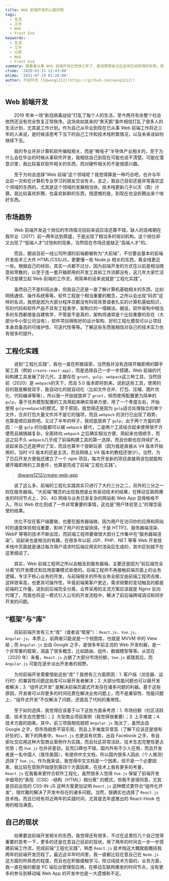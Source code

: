 ```yaml
---
title: Web 前端开发的心路历程
tags:
  - 生活
  - 工作
  - Web
  - Front End
keywords:
  - 生活
  - 工作
  - 记录
  - Web
  - Front End
summary: 眼看着从事 Web 前端开发已然快三年了，是该想想自己在这块已经获得的东西，和以后的选择了。
ctime: '2020-03-15 22:43:00'
mtime: '2021-07-19 01:26:00'
author: 不如怀念 ([@wang1212](https://github.com/wang1212))
---
```


## Web 前端开发

　　2019 年末一场“新冠病毒战役”打乱了每个人的生活，至今两月有余整个社会依然还没有完全恢复正常秩序。这场突如其来的“黑天鹅”事件相信打乱了很多人的生活计划，尤其是工作计划。作为自己从毕业到现在已从事 Web 前端工作将近三年的人来说，是时候该思考下当下的自己工作和技术栈积累情况，以及未来该如何继续下去。

　　我的专业并非计算机软件编程相关，而是“微电子”半导体产业相关的，至于为什么会在毕业的时候从事软件开发，我相信自己到现在可能也说不清楚。可能在潜意识里，我比较喜欢软件相关的东西，而对硬件相关的不是很感兴趣。

　　至于为何会选择“Web 前端”这个领域呢？我觉得算是一种巧合吧，也许与毕业前一次和在计算机专业学习的朋友交谈有关。总之，我自己目前还是非常喜欢这个领域的东西的，尤其是这个领域的发展相当快，技术栈更新几乎以天（周）计算。我比较喜欢折腾，也喜欢新鲜的东西，很遗憾的是，到现在也没折腾出来个啥好东西。

## 市场趋势

　　Web 前端开发这个岗位的市场情况目前来说应该还算不错，缺人的高峰期在我毕业（2017）前一两年达到鼎盛，于是出现了相当多的培训机构，这个岗位却又出现了“低端人才”过饱和的现象，当然现在市场还是缺乏“高端人才”的。

　　而且，据说目前一线公司所谓的前端都被称为“大前端”，不仅要会基本的前端开发技术三大件 HTML/CSS/JS，更要懂一些 Node.js 相关的东西，离全栈更近一些。根据自己的经验，其实一点都不过分，因为前端开发的方式在以前是相当随意和零散的，以至于连一套开箱即用的开发工具和工作流都没有，这几年大家忙活不过是建立起 Web 前端的工作流，用简单的话来说就是“工程化实践”。

　　虽然自己不是科班出身，但我自己还是一直了解计算机基础相关的东西，比如网络通信、操作系统等等。软件工程是个相当重要的概念，之所以会出现“码农”这样的名词，我想是因为大部分程序员都没有科班背景或者扎实的计算机基础知识，写的代码和软件产品不具有工程美学，架构烂的一塌糊涂。据说，软件架构中相当多的东西都借鉴自建筑学，不管是不是真的，架构师通常是个比较重要的存在（大部分中小型公司没有），软件项目拥有好的设计架构、好的工程化模型可以让项目本身具备高的可维护性、可迭代性等等。了解这些东西我相信对自己的技术实力也有很多的提升。

## 工程化实践

　　说到“工程化实践”，我也一直在积极探索，当然我并没有选择开箱即用的脚手架工具（例如 `create-react-app`），而是选择自己一步一步搭建。Web 前端的代码构建工具发展了好几代，主要存在 `grunt`、`gulp`、`webpack`这三种工具，当然目前（2020）是 `webpack`的天下，而且 5.0 版本即将到来。说到这些工具，使用的目的就是解放双手，能自动化的就自动化（比如文件合并、打包、压缩、图片优化、代码编译等等），所以我一开始就放弃了 `grunt`，转而使用配置更为简单的 `gulp`，基于任务模型配置的工具用起来确实简单方便，用了一个季度左右，开始使用 `gulp+webpack`的模式。至于原因，我觉得还是因为 `gulp`适合处理独立的单个文件，合并打包大量文件并不是它的强项，而且 `webpack` 的流行已出现了趋势，也算是顺应趋势吧。又过了半年的样子，我彻底放弃了 `gulp`，出于两个方面的原因：一是 `gulp` 的功能都可以被 `webpack` 替代，二是两个工具结合起来使用很不方便而且越搞越复杂。全面转向 `webpack` 之后确实相当方便，用起来也很顺手，而这之后不久 `webpack`几乎成了前端构建工具的第一选择，而且份额也在持续扩大，说起来自己还是押对了宝，而且也算半个尝鲜玩家（因为我是直接从 V4 版本开始用的，当时 V3 版本的还是主流，而且网络上 V4 版本的教程还很少）。当然，为了日后开发方便我还建立了一个 npm 项目，每次开发新的项目直接用该包就能构建开箱即用的工具套件，也算是完成了前端“工程化实践”。

> [@wang1212/create-web-app](https://www.npmjs.com/package/@wang1212/create-web-app)

　　说了这么多，前端的工程化实践其实只进行了大约三分之二，另外的三分之一则在服务器端。“大前端”概念的出现我想是业务驱动技术的结果，在移动互联网爆发的时间节点上，3G、4G 网络与业务日渐复杂的网站和 Web App 显得格格不入，所以 Web 优化则成了一件非常重要的事情，这也是“用户体验至上”的理念驱使的结果。

　　优化不仅在客户端要做，也要在服务器端做，因为用户在访问你的应用和网站时的速度体验相当重要，影响了用户的去留抉择。于是 HTTP2、服务器端渲染、WebP 等等的技术不断出现，而前端工程师要做很大部分工作集中在“服务器端渲染”。说起来也是相当的有趣，在很多年以前 JSP、PHP、NET 等等 Web 开发技术栈中页面就是通过每次用户请求时后端应用实时渲染后生成的，其中区别就不在这里细说了。

　　其实，Web 前端工程师之所以会触及到服务器端，主要还是因为“前后端完全分离”的开发模式和应用部署模式驱使的。后端工程师不再接触前端页面上的业务逻辑，专注于核心业务的开发，与前端相关的所有业务全部交由前端工程师去做，这样效率高，也更具可操作性，毕竟前端离客户更近，需求频繁的变动触及的都是前端的工作量。说到前后端完全分离，业界采用的主流方案应该就是 Nginx 反向代理了，而我也将这一模式引入公司的开发流程中，解决了前后端跨域调试和同步开发的问题。

## “框架”与“库”

　　目前前端开发有三大“库”（或者说“框架”）：`React.js`、`Vue.js`、`Angular.js`。本质上，前两者只能说是一个视图库，也就是 MVVM 中的 View 层；而 `Angular.js` 出自 Google 之手，是很多年前主流的 Web 开发利器，是一个非常重的框架，涵盖了很多概念，比如路由、组件、数据模型等等。从现在（2020 年）来看，`React.js` 占据了大部分市场份额，`Vue.js` 紧随其后，而 `Angular.js` 可能在逐步淡出开发者的视野。

　　为何前端开发需要借助这些“库”？我想有三方面原因：1. 客户端（浏览器、运行时）的兼容性问题这些库可以替开发者解决；2. 大部分性能问题也可以替开发者解决；3. “组件式开发” 是解决前端页面式开发存在诸多问题的利器。基于这些原因，开发者可以将更多的时间花费在解决业务问题上，而不是兼容性、性能问题上，“组件式开发”不仅解决了问题，还提高了代码的重用性。

　　至于如何选择，我觉得应该基于以下这些方面来考虑：1. 市场份额（社区活跃度、技术生态完整性）；2. 大型商业项目案例（我觉得很重要）；3. 上手难度；4. 技术方面的因素。其中，前三项我相信就把 `Angular.js` 淘汰了，虽然出自 Google 之手，但市场趋势不容乐观，而且上手难度异常高（了解下应该还是很有好处的）。剩下的两者中，`React.js` 也更具有优势，出自 Facebook 之手，有自家社交应用这种大型商业案例作为实践，而且社区异常活跃，技术生态完整性更占优势；而 `Vue.js` 也并非差劲，反而口碑也不错，国内外有不少人在用，而且开发者是一名中国人（居住美国），有提供中文文档，所以国内很多人因此（个人推测）选择了 `Vue.js`。作为我来说，我觉得中文文档是一个因素，但不是一个必要因素，我比较在意刚开始提到第四个方面因素，在技术上我有更多的考量，`React.js` 在我看来更符合软件工程化，虽然很多人觉得 `Vue.js` 保留了前端开发中倡导的“表现（CSS）-结构（HTML）相分离” 的模式，但我不是很同意，尤其是目前出现的 CSS-IN-JS 这种方案更加证明 `React.js` 这种模式更符合“组件化开发”，很优雅的解决了开发中存在的诸多问题。当然，我确实也选择了 `React.js` 技术栈，而且已经有将近两年的实践时间，尤其是去年底推出的 React-Hook 也用的相当满意。

## 自己的现状

　　如果要说前端开发相关的东西，我觉得还有很多，不过在这里捡几个自己觉得重要的思考一下，更多的还是在意自己目前的现状。用了两年的时间去一步一步搭建前端工作流，完成前端“工程化实践”，熟悉 `React.js` 技术栈这大概就能概括我两年的前端开发历程了。最近这半年时间里，我一直都比较在意自己在 `Node.js` 这方面的所熟悉的程度，而且也在积极接触学习。除过纯技术方面的，业务方面，我一直在做的都是 PC 端后台管理型应用，在移动互联网爆发的时间节点，没有更多的参与到移动端 Web App 的开发中也是一大遗憾和不足。